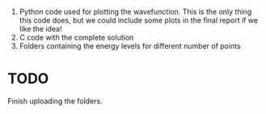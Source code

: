 1. Python code used for plotting the wavefunction. This is the only thing this code does, but we could include some plots in the final report if we like the idea!
2. C code with the complete solution
3. Folders containing the energy levels for different number of points

# TODO

Finish uploading the folders.
